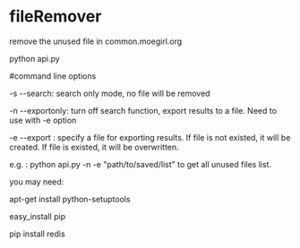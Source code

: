 # fileRemover
remove the unused file in common.moegirl.org

python api.py

#command line options

-s --search: search only mode, no file will be removed

-n --exportonly: turn off search function, export results to a file. Need to use with -e option

-e --export <filename>: specify a file for exporting results. If file is not existed, it will be created. If file is existed, it will be overwritten. 
  
e.g. : python api.py -n -e "path/to/saved/list" to get all unused files list.

you may need:

apt-get install python-setuptools

easy_install pip

pip install redis
